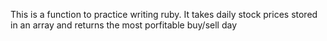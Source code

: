 This is a function to practice writing ruby.  It takes daily stock prices stored in an array and returns the most porfitable buy/sell day